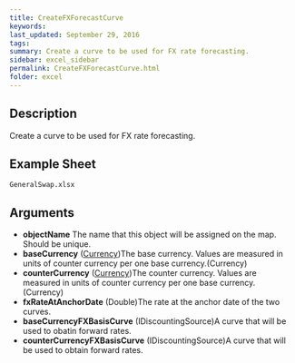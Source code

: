 ```yaml
---
title: CreateFXForecastCurve
keywords:
last_updated: September 29, 2016
tags:
summary: Create a curve to be used for FX rate forecasting.
sidebar: excel_sidebar
permalink: CreateFXForecastCurve.html
folder: excel
---
```


## Description
Create a curve to be used for FX rate forecasting.

<!--HUMAN EDIT START-->

<!--## Details-->

<!--HUMAN EDIT END-->

## Example Sheet

    GeneralSwap.xlsx

## Arguments

* **objectName** The name that this object will be assigned on the map.  Should be unique.
* **baseCurrency** ([Currency](Currency.html))The base currency.  Values are measured in units of counter currency per one base currency.(Currency)
* **counterCurrency** ([Currency](Currency.html))The counter currency.  Values are measured in units of counter currency per one base currency.(Currency)
* **fxRateAtAnchorDate** (Double)The rate at the anchor date of the two curves.
* **baseCurrencyFXBasisCurve** (IDiscountingSource)A curve that will be used to obatin forward rates.
* **counterCurrencyFXBasisCurve** (IDiscountingSource)A curve that will be used to obtain forward rates.

<!--HUMAN EDIT START-->

<!--## Validation-->

<!--HUMAN EDIT END-->

